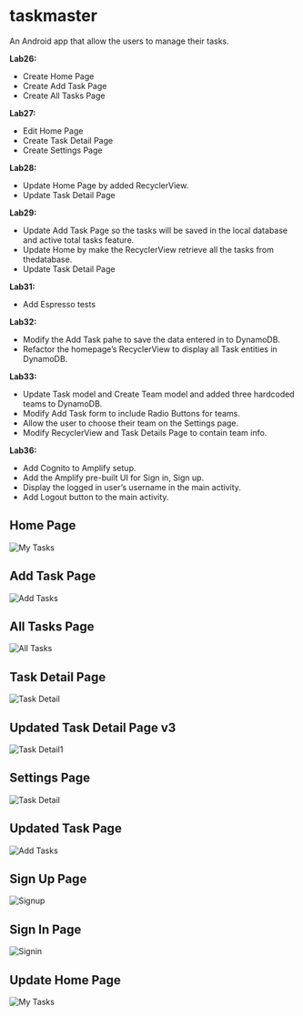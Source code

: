 # taskmaster

An Android app that allow the users to manage their tasks.

**Lab26:**

* Create Home Page
* Create Add Task Page
* Create All Tasks Page

**Lab27:**

* Edit Home Page
* Create Task Detail Page
* Create Settings Page

**Lab28:**

* Update Home Page by added RecyclerView.
* Update Task Detail Page

**Lab29:**

* Update Add Task Page so the tasks will be saved in the local database and active total tasks feature.
* Update Home by make the RecyclerView retrieve all the tasks from thedatabase.
* Update Task Detail Page

**Lab31:**

* Add Espresso tests

**Lab32:**

* Modify the Add Task pahe to save the data entered in to DynamoDB.
* Refactor the homepage’s RecyclerView to display all Task entities in DynamoDB.

**Lab33:**

* Update Task model and Create Team model and added three hardcoded teams to DynamoDB.
* Modify Add Task form to include Radio Buttons for teams.
* Allow the user to choose their team on the Settings page.
* Modify RecyclerView and Task Details Page to contain team info.

**Lab36:**

* Add Cognito to Amplify setup.
* Add the Amplify pre-built UI for Sign in, Sign up.
* Display the logged in user’s username in the main activity.
* Add Logout button to the main activity.

## Home Page

![My Tasks](screenshots/newHome3.PNG)

## Add Task Page

![Add Tasks](screenshots/addTask3.PNG)

## All Tasks Page

![All Tasks](screenshots/allTasks.jfif)

## Task Detail Page

![Task Detail](screenshots/taskDetail.jfif)

## Updated Task Detail Page v3

![Task Detail1](screenshots/taskDetail3.PNG)

## Settings Page

![Task Detail](screenshots/SettingPage1.PNG)

## Updated Task Page

![Add Tasks](screenshots/addTask1.jfif)

## Sign Up Page

![Signup](screenshots/signupPage.PNG)

## Sign In Page

![Signin](screenshots/LoginPage.PNG)

## Update Home Page

![My Tasks](screenshots/newHome4.PNG)

